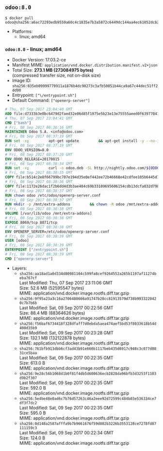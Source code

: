 ## `odoo:8.0`

```console
$ docker pull odoo@sha256:a6ac72293edb9559a60c4c1835e7b3a5872c6449dc144aa4ec61052dcb235983
```

-	Platforms:
	-	linux; amd64

### `odoo:8.0` - linux; amd64

-	Docker Version: 17.03.2-ce
-	Manifest MIME: `application/vnd.docker.distribution.manifest.v2+json`
-	Total Size: **273.1 MB (273084975 bytes)**  
	(compressed transfer size, not on-disk size)
-	Image ID: `sha256:835eb09999779911a1876b4dc90273c3afb50051b44ca9a67c44dec51ff2dd90`
-	Entrypoint: `["\/entrypoint.sh"]`
-	Default Command: `["openerp-server"]`

```dockerfile
# Thu, 07 Sep 2017 23:04:40 GMT
ADD file:d7333b3e0bc6479d2faed32e06d85f1975e5b23e13e75555aeed0f639770413b in / 
# Thu, 07 Sep 2017 23:04:41 GMT
CMD ["bash"]
# Fri, 08 Sep 2017 08:36:16 GMT
MAINTAINER Odoo S.A. <info@odoo.com>
# Fri, 08 Sep 2017 08:37:19 GMT
RUN set -x;         apt-get update         && apt-get install -y --no-install-recommends             ca-certificates             curl             node-less             node-clean-css             python-gevent             python-pip             python-pyinotify             python-renderpm             python-support         && curl -o wkhtmltox.deb -SL http://nightly.odoo.com/extra/wkhtmltox-0.12.1.2_linux-jessie-amd64.deb         && echo '40e8b906de658a2221b15e4e8cd82565a47d7ee8 wkhtmltox.deb' | sha1sum -c -         && dpkg --force-depends -i wkhtmltox.deb         && apt-get -y install -f --no-install-recommends         && apt-get purge -y --auto-remove -o APT::AutoRemove::RecommendsImportant=false -o APT::AutoRemove::SuggestsImportant=false npm         && rm -rf /var/lib/apt/lists/* wkhtmltox.deb         && pip install psycogreen==1.0
# Fri, 08 Sep 2017 08:37:19 GMT
ENV ODOO_VERSION=8.0
# Fri, 08 Sep 2017 08:37:20 GMT
ENV ODOO_RELEASE=20170815
# Fri, 08 Sep 2017 08:38:34 GMT
RUN set -x;         curl -o odoo.deb -SL http://nightly.odoo.com/${ODOO_VERSION}/nightly/deb/odoo_${ODOO_VERSION}.${ODOO_RELEASE}_all.deb         && echo '5835e966a07e5684b4f7bcc39585276b0bb68254 odoo.deb' | sha1sum -c -         && dpkg --force-depends -i odoo.deb         && apt-get update         && apt-get -y install -f --no-install-recommends         && rm -rf /var/lib/apt/lists/* odoo.deb
# Fri, 08 Sep 2017 08:38:35 GMT
COPY file:b514c2e8f66799bc707e194d35e0ef442ee72b46668e42cdfee105b6445d7eb0 in / 
# Fri, 08 Sep 2017 08:38:36 GMT
COPY file:1172e26dac1f2b6dd4d3b3ae484c69b33109695606154cdb13dcfa032d798e88 in /etc/odoo/ 
# Fri, 08 Sep 2017 08:38:37 GMT
RUN chown odoo /etc/odoo/openerp-server.conf
# Fri, 08 Sep 2017 08:38:37 GMT
RUN mkdir -p /mnt/extra-addons         && chown -R odoo /mnt/extra-addons
# Fri, 08 Sep 2017 08:38:38 GMT
VOLUME [/var/lib/odoo /mnt/extra-addons]
# Fri, 08 Sep 2017 08:38:38 GMT
EXPOSE 8069/tcp 8071/tcp
# Fri, 08 Sep 2017 08:38:38 GMT
ENV OPENERP_SERVER=/etc/odoo/openerp-server.conf
# Fri, 08 Sep 2017 08:38:39 GMT
USER [odoo]
# Fri, 08 Sep 2017 08:38:39 GMT
ENTRYPOINT ["/entrypoint.sh"]
# Fri, 08 Sep 2017 08:38:39 GMT
CMD ["openerp-server"]
```

-	Layers:
	-	`sha256:aa18ad1a0d334d80981104c599fa8cef9264552a265b1197af11274beba767cf`  
		Last Modified: Thu, 07 Sep 2017 23:11:06 GMT  
		Size: 52.6 MB (52595547 bytes)  
		MIME: application/vnd.docker.image.rootfs.diff.tar.gzip
	-	`sha256:9f95a23a3c16a2706480666a91747b28cc81913579d738b9933220420c7b7b6b`  
		Last Modified: Sat, 09 Sep 2017 00:22:56 GMT  
		Size: 88.4 MB (88364626 bytes)  
		MIME: application/vnd.docker.image.rootfs.diff.tar.gzip
	-	`sha256:f56baf6734418f328dfaff7d0ebda5aea474aef5bd53f8033618b54d400d35b9`  
		Last Modified: Sat, 09 Sep 2017 00:23:28 GMT  
		Size: 132.1 MB (132122878 bytes)  
		MIME: application/vnd.docker.image.rootfs.diff.tar.gzip
	-	`sha256:761bfb913dbb6cf3ad43b91e660b1117beb435d6917c948c3c077d0831ce5baa`  
		Last Modified: Sat, 09 Sep 2017 00:22:35 GMT  
		Size: 613.0 B  
		MIME: application/vnd.docker.image.rootfs.diff.tar.gzip
	-	`sha256:9e28c56b1068d1b0f81f4db5d600636ecb2828da96bfb3d3253f1103d9b2f307`  
		Last Modified: Sat, 09 Sep 2017 00:22:35 GMT  
		Size: 592.0 B  
		MIME: application/vnd.docker.image.rootfs.diff.tar.gzip
	-	`sha256:5e4be48e0ad6c7b76d57263c46a2eee92d72599c484b03e536334ce7df3f7dc2`  
		Last Modified: Sat, 09 Sep 2017 00:22:35 GMT  
		Size: 595.0 B  
		MIME: application/vnd.docker.image.rootfs.diff.tar.gzip
	-	`sha256:0d148a2587afffa9b7b9661676f59d802b3226b3553128ce7278fd87111159c3`  
		Last Modified: Sat, 09 Sep 2017 00:22:34 GMT  
		Size: 124.0 B  
		MIME: application/vnd.docker.image.rootfs.diff.tar.gzip
